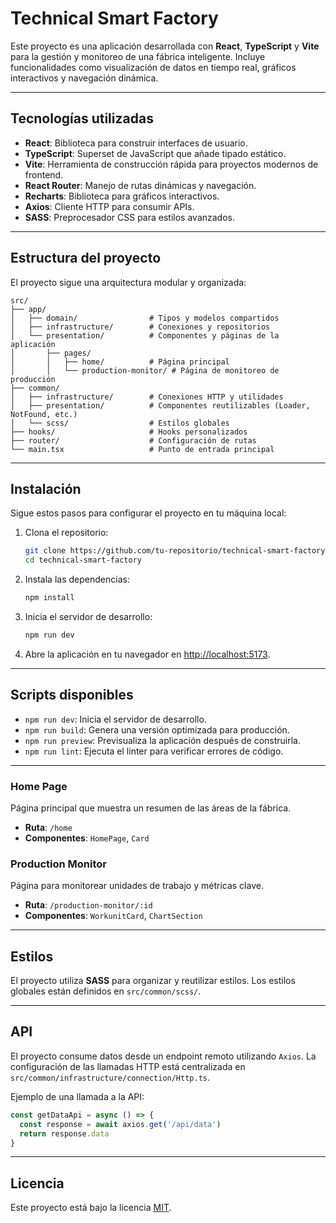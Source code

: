# Technical Smart Factory

Este proyecto es una aplicación desarrollada con **React**, **TypeScript** y **Vite** para la gestión y monitoreo de una fábrica inteligente. Incluye funcionalidades como visualización de datos en tiempo real, gráficos interactivos y navegación dinámica.

---

## Tecnologías utilizadas

- **React**: Biblioteca para construir interfaces de usuario.
- **TypeScript**: Superset de JavaScript que añade tipado estático.
- **Vite**: Herramienta de construcción rápida para proyectos modernos de frontend.
- **React Router**: Manejo de rutas dinámicas y navegación.
- **Recharts**: Biblioteca para gráficos interactivos.
- **Axios**: Cliente HTTP para consumir APIs.
- **SASS**: Preprocesador CSS para estilos avanzados.

---

## Estructura del proyecto

El proyecto sigue una arquitectura modular y organizada:

```
src/
├── app/
│   ├── domain/                # Tipos y modelos compartidos
│   ├── infrastructure/        # Conexiones y repositorios
│   └── presentation/          # Componentes y páginas de la aplicación
│       ├── pages/
│       │   ├── home/          # Página principal
│       │   └── production-monitor/ # Página de monitoreo de producción
├── common/
│   ├── infrastructure/        # Conexiones HTTP y utilidades
│   ├── presentation/          # Componentes reutilizables (Loader, NotFound, etc.)
│   └── scss/                  # Estilos globales
├── hooks/                     # Hooks personalizados
├── router/                    # Configuración de rutas
└── main.tsx                   # Punto de entrada principal
```

---

## Instalación

Sigue estos pasos para configurar el proyecto en tu máquina local:

1. Clona el repositorio:

   ```bash
   git clone https://github.com/tu-repositorio/technical-smart-factory.git
   cd technical-smart-factory
   ```

2. Instala las dependencias:

   ```bash
   npm install
   ```

3. Inicia el servidor de desarrollo:

   ```bash
   npm run dev
   ```

4. Abre la aplicación en tu navegador en [http://localhost:5173](http://localhost:5173).

---

## Scripts disponibles

- `npm run dev`: Inicia el servidor de desarrollo.
- `npm run build`: Genera una versión optimizada para producción.
- `npm run preview`: Previsualiza la aplicación después de construirla.
- `npm run lint`: Ejecuta el linter para verificar errores de código.

---

### Home Page

Página principal que muestra un resumen de las áreas de la fábrica.

- **Ruta**: `/home`
- **Componentes**: `HomePage`, `Card`

### Production Monitor

Página para monitorear unidades de trabajo y métricas clave.

- **Ruta**: `/production-monitor/:id`
- **Componentes**: `WorkunitCard`, `ChartSection`

---

## Estilos

El proyecto utiliza **SASS** para organizar y reutilizar estilos. Los estilos globales están definidos en `src/common/scss/`.

---

## API

El proyecto consume datos desde un endpoint remoto utilizando `Axios`. La configuración de las llamadas HTTP está centralizada en `src/common/infrastructure/connection/Http.ts`.

Ejemplo de una llamada a la API:

```ts
const getDataApi = async () => {
  const response = await axios.get('/api/data')
  return response.data
}
```

---

## Licencia

Este proyecto está bajo la licencia [MIT](https://opensource.org/licenses/MIT).
